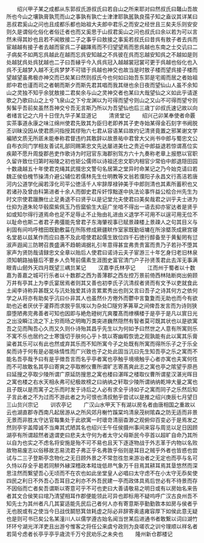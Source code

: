 <!-- { "loadSidebar": true } -->
　　绍兴甲子某之成都从东郭叔氏游叔氏曰若自山之所来耶对曰然叔氏曰鼇山吾故所也今山之壤孰膏孰荒而山之事孰有孰亡士津津耶孰嚚孰良孺子知之盍议其详某曰恶叔君奚山之问也且成都乐都也始祖大夫郎中君乐之而安之经世且三矣夫乐则安安则久是谓俗化俗化者俗迁者也而又奚思于山叔君奚山之问也叔氏曰余以若为可以言然未得其妙也且若不闻敖接二子之事乎曰敖接之事奚若叔氏曰昔呉有敖子者去呉而宦越越有接子者去越而宦呉二子翩蹮焉而不归望望焉而思呉越也东南之士交讥曰二子病矣不如两忘呉越此在越而忘呉安知越之不呉彼在呉而忘越安知呉之不越如是则处越犹呉处呉犹越也二子曰吾縁乎今入呉呉冠入越越裳冠裳可更于呉越也俗化也入呉不无越梦入越不无呉梦梦不可错于呉越也神交也故当是时敖子楼而望呉接子楼而望越望虽弗极亦神交而已矣某曰然则叔氏今也何如曰始吾东郭是宅阁而居之者始祖郎中君也谨而司之者朝而斯夕而斯先君其唱而我其继也余日夜而望仙山人虽不余知山之灵独不知乎余犹敖接二君矣余与山之灵神交者也某曰大哉望仙之义如此乎请遂歌之乃歌曰山之上兮飞泉山之下兮龙渊以为可得而望兮则山之又山不可得而望兮则髣髴乎吾前矣虽然吾神交兮吾无言斯乃所以为吾望仙也后三歳丁卯叔氏速记故以向者绪言记之六月十日侄九华子某显道记
　　清贤堂记
　　绍兴己卯某奉使者命覈实茶事道永康之味江绵州使君先致其为臣归老即养其子吏寺始某得金石刻字书阙脱丕训昧没因从使君质问指授其缪殆六七君从容语某曰故约记清贤竟置之邪某谢文学褊陋文质无所厎未能奉称君督违约其敢辞以故景祐中君曾大父尚书中郎与蜀忠文公自布衣同门学相友善试礼部同赐第忠文先达屡进美仕之贵近中郎益退若惊谓髙位实疾颠不愿升周旋郡邑吏作歌诗为时冠官东海郡别驾方六十九奏称老章上报愍以官职久留许致仕归第时裕陵之初也钜公儒师以诗祖还忠文职内相官少常伯中郎退隠田园十数歳越五十年使君克绳其武掇忠文警句名居第之堂异时命某记之乃今始克请曰若魏正侯伯槐节操清介避公辅位若儒林先生仕明教等文翁若濮阳子永昌文行髙洁若唐河内公道学化闽若淳化司平公徳活千人牢辞厚禄钟美于中郎则清也其素所蓄积也又若诸孙及曾由科第进者十余人而御史君斥奸惇黜遂中执法论事忤益公桧合州先生为时文宗使君躐膴仕止足勇退不曰贤乎以是记堂允夫使君曰美矣哉君之训乎夫士进为仕抑为道朱轮华毂縻紫佩玉乃呰窳偷生大庭广坐喑不得出一语去抑亦宦达者是贤乎如或知尔得行道焉命也足不足辱止不止殆由礼进由义退学不可用不以逞可用无位不以耻命也斯二者君子弗彊能先曾君子东海肇视事已赋景疎楼上景疎人之句其目义与利固有间呜呼稽田既勤敷菑在所陈修成厥疆畎作室家既勤垣墉在所涂塈茨成厥宫寝名堂曷以兹某作而应曰愚不及此噫使君起儒生致位四千石徳行醇备至于黄髪罔有愆淑声遐闻三防聘召畏盛满不趋朝谒据礼引年意得甚宜弗贵贵富而贵乃子若孙不堕其家声为贤防哉请録忠文全章以贻后人使君曰诺诗云夫子宦游三十年乞身归老旧林泉须知朝路抽簮后不要乡人负弩前儒素生涯图史富官清门户子孙贤羡君此去浑无事满眼青山劒外天四月既望三嵎贠某记
　　汉嘉李氏林亭记
　　江而州于蜀者以十数嘉为善嘉之城可行乐者以十数郡之西为善薄郡之西左控万景前倚西林陆断岗出俯顾万井有亭其上为李氏宴居焉者则其又善也初李氏子沆清叔者贤而有文予以吏就食此土闻李诗称异甚既又与沆处独爱其诗言累累秀出也则又言曰吾子之诗其何方之依何学之从将亦有助矣乎沆曰仆非其人也虽然仆方倦外而鬱中言敻夐而无助也而今有欲助也近者厌伏于灌莽而求脱乎氛埃以为杂处□隧穷茅茀草之间俾吾发言而为诗则狭靡堕陋弗完弗善者可知也因即与絶危磴树亢爽覆髙而缭横楼于是亭于是凡以賔日光之出没瞬江流之下上穷雨旸之明晦万类突进巍然隠然有智者莫可既其状也以是欲寓吾之见而陶吾心久而又久则仆诗殆其昌乎先生以为何如予曰然世之人意有所寓则乐不寓不乐也居约之士寒饿切于肤何心乎卜筑以寄幽暇恢诡之观孰能有此以寓其乐膏粱者其乐可以有此也然或弃其乐而不知所寓今子之处既有所寓而得所乐子之于乐全矣而诗于何有是必能咏情性而广兴致也子之处此固当沆曰先生知吾亭之乐之寓而不能名吾亭哉予曰有是乎徴吾言而名乎亭者寓也亭触乎境境触乎心者亦寓也夫寓何徃而不可故敢名其亭曰寄爽之亭取栁仪曹所谓旷志寄髙爽此志之寓也亭之隂望乎原邑曰延搜之亭取少陵所谓广原延防搜思之寓也楼曰湛晖之楼取仪曹所谓星汉湛光晖目之寓也楼之右水天相永弗可纪极故榜之曰纳纳之轩取少陵所谓纳纳乾坤大量之寓也且子既以是而寓子之乐而时发于诗后之人必有求全乎诗如子之寓而同子之乐然后知子言此者之不为过而不游此者之为可恨也清叔勉乎尝试以是推之绍兴庚辰七月望日三山贠兴宗记
　　训农亭记
　　广汉山水甲天下有湖以房名者由唐相国之重故以云也湖直郡寺西南凡起居游从之所风郊月榭竹蹊棠坞清泉茂树隂森之防无适而非景无景而非胜太守达官每集处于此欲寓一时瓌竒清丽杳渺之观俯仰百变必于是焉发之然则亭宇盖障诚不当庳其式陋其名也绍兴壬午任侯摄州事间来容与周览以足日因顾湖亭有所谓超然者退谓吏曰悲夫太守何为者太守父母斯民今亭首以超旷自命乃其所以自为也实之不虑名将安施是殆不可不易也且天下逐逐物战于外志革于内物以名败故物易废志以俗移故志易流君子弗正乎名弗敦乎俗则是耳目之贼乎外者也皆惑也尝试与二三子登斯亭念物化之无日顾外景之不常忽徃忽来游冶者之无定也而亭与名可久恃以存全乎曷若同觧外縁深稽政本畦垅低昻气象万千目焉其耕耳焉其垦悠然而深思注然而繋望吾心无顷而不在农也如此坐堂皇人必唱曰太守虑不在小太守无忝矣使四民之利日不外吾心吾耳目之利亦不外吾民建一亭而政体具焉后世必有不待景而存不因俗而亡者矣吾谓斯以寄意可乎不可也吏曰大善请敬易之明日或有以房始名来告者其文合侯笑曰琯乃清望相耳作郡便能领此可异也即标用不疑呜呼广汉古良州吾不知先士为其州者凡几其宴适能先民后己者何人亦有寄意斯亭勤勤敦本如房与侯者乎无也脱或有之使当今日战伐鬬怒箕敛耗虚之际必非辞寄奥逺雍容厚下如侯此意无疑也是则可书已矣公名某潼川人以儒学遵古始名闻当世某后进通书者敢繋以词曰湖竹环环兮湖光洋洋吏且出游兮惟客之将任公来虞兮政则为良嗟农之训兮理顺以祥名者若简兮虑者长亭乎亭乎歳流千万兮民劝乐之未央也
　　隆州新仓郡楼记
